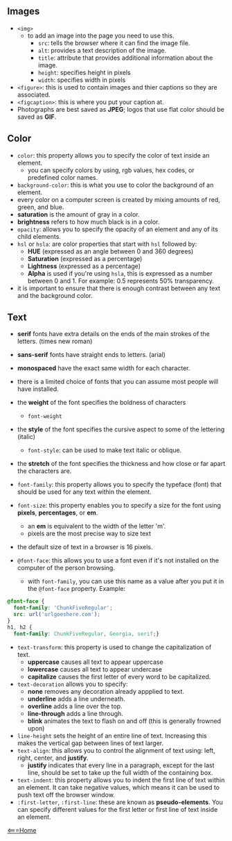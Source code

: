 ## Images

- `<img>`
  - to add an image into the page you need to use this.
    - `src`: tells the browser where it can find the image file.
    - `alt`: provides a text description of the image.
    - `title`: attribute that provides additional information about the image.
    - `height`: specifies height in pixels
    - `width`: specifies width in pixels
- `<figure>`: this is used to contain images and thier captions so they are associated.
- `<figcaption>`: this is where you put your caption at.
- Photographs are best saved as **JPEG**; logos that use flat color should be saved as **GIF**.

## Color

- `color`: this property allows you to specify the color of text inside an element.
  - you can specify colors by using, rgb values, hex codes, or predefined color names.
- `background-color`: this is what you use to color the background of an element.
- every color on a computer screen is created by mixing amounts of red, green, and blue.
- **saturation** is the amount of gray in a color.
- **brightness** refers to how much black is in a color.
- `opacity`: allows you to specify the opacity of an element and any of its child elements.
- `hsl` or `hsla`: are color properties that start with `hsl` followed by:
  - **HUE** (expressed as an angle between 0 and 360 degrees)
  - **Saturation** (expressed as a percentage)
  - **Lightness** (expressed as a percentage)
  - **Alpha** is used if you're using `hsla`, this is expressed as a number between 0 and 1. For example: 0.5 represents 50% transparency.
- it is important to ensure that there is enough contrast between any text and the background color.

## Text

- **serif** fonts have extra details on the ends of the main strokes of the letters. (times new roman)
- **sans-serif** fonts have straight ends to letters. (arial)
- **monospaced** have the exact same width for each character.
- there is a limited choice of fonts that you can assume most people will have installed.

- the **weight** of the font specifies the boldness of characters
  - `font-weight`
- the **style** of the font specifies the cursive aspect to some of the lettering (italic)
  - `font-style`: can be used to make text italic or oblique.
- the **stretch** of the font specifies the thickness and how close or far apart the characters are.

- `font-family`: this property allows you to specify the typeface (font) that should be used for any text within the element.
- `font-size`: this property enables you to specify a size for the font using **pixels**, **percentages**, or **em**.
  - an **em** is equivalent to the width of the letter 'm'.
  - pixels are the most precise way to size text
- the default size of text in a browser is 16 pixels.
- `@font-face`: this allows you to use a font even if it's not installed on the computer of the person browsing.
  - with `font-family`, you can use this name as a value after you put it in the `@font-face` property. Example:

```css
@font-face {
  font-family: 'ChunkFiveRegular';
  src: url('urlgoeshere.com');
}
h1, h2 {
  font-family: ChunkFiveRegular, Georgia, serif;}
```
- `text-transform`: this property is used to change the capitalization of text.
  - **uppercase** causes all text to appear uppercase
  - **lowercase** causes all text to appear undercase
  - **capitalize** causes the first letter of every word to be capitalized.
- `text-decoration` allows you to specify:
  - **none** removes any decoration already appplied to text.
  - **underline** adds a line underneath.
  - **overline** adds a line over the top.
  - **line-through** adds a line through.
  - **blink** animates the text to flash on and off (this is generally frowned upon)
- `line-height` sets the height of an entire line of text. Increasing this makes the vertical gap between lines of text larger.
- `text-align`: this allows you to control the alignment of text using: left, right, center, and **justify**.
  - **justify** indicates that every line in a paragraph, except for the last line, should be set to take up the full width of the containing box.
- `text-indent`: this property allows you to indent the first line of text within an element. It can take negative values, which means it can be used to push text off the browser window.
- `:first-letter`, `:first-line`: these are known as **pseudo-elements**. You can specify different values for the first letter or first line of text inside an element.

[<===Home](README.md)